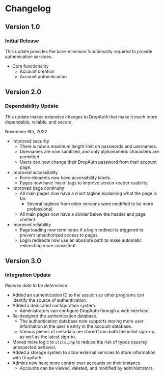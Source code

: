 # Changelog

## Version 1.0

### Initial Release

This update provides the bare-minimum functionality required to provide authenication services.

- Core functionality
    - Account creation
    - Account authentication


## Version 2.0

### Dependability Update

This update makes extensive changes to DropAuth that make it much more dependable, reliable, and secure.

November 8th, 2022

- Improved security
    - There is now a maximum length limit on passwords and usernames.
    - Usernames are now sanitized, and only alphanumeric characters are permitted.
    - Users can now change their DropAuth password from their account page.
- Improved accessibility
    - Form elements now have accessibility labels.
    - Pages now have 'main' tags to improve screen-reader usability.
- Improved page continuity
    - All main pages now have a short tagline explaining what the page is for.
        - Several taglines from older versions were modified to be more professional.
    - All main pages now have a divider below the header and page content.
- Improved reliability
    - Page loading now terminates if a login redirect is triggered to prevent unauthorized access to pages.
    - Login redirects now use an aboslute path to make automatic redirecting more consistent.


## Version 3.0

### Integration Update

*Release date to be determined*

- Added an authentication ID to the session so other programs can identify the source of authentication.
- Added a dedicated configuration system.
    - Administrators can configure DropAuth through a web interface.
- Re-designed the authentication database.
    - The authentication database now supports storing more user information in the user's entry in the account database.
    - Various pieces of metadata are stored from both the initial sign-up, as well as the latest sign-in.
- Moved more logic to `utils.php` to reduce the risk of typos causing unexpected behavior.
- Added a storage system to allow external services to store information with DropAuth.
- Admins now have more control over accounts on their instance.
    - Accounts can be viewed, deleted, and modified by administrators.
